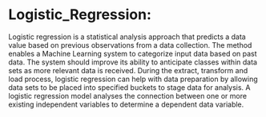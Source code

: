 # Logistic_Regression:
Logistic regression is a statistical analysis approach that predicts a data value based on previous observations from a data collection. The method enables a Machine Learning system to categorize input data based on past data. The system should improve its ability to anticipate classes within data sets as more relevant data is received. During the extract, transform and load process, logistic regression can help with data preparation by allowing data sets to be placed into specified buckets to stage data for analysis. A logistic regression model analyses the connection between one or more existing independent variables to determine a dependent data variable.
